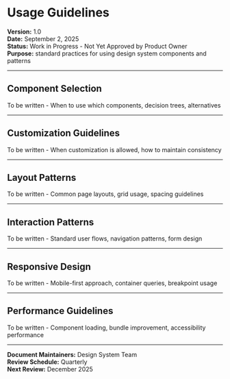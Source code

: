 # Usage Guidelines
**Version:** 1.0  
**Date:** September 2, 2025  
**Status:** Work in Progress - Not Yet Approved by Product Owner  
**Purpose:** standard practices for using design system components and patterns

---

## **Component Selection**

To be written - When to use which components, decision trees, alternatives

---

## **Customization Guidelines**

To be written - When customization is allowed, how to maintain consistency

---

## **Layout Patterns**

To be written - Common page layouts, grid usage, spacing guidelines

---

## **Interaction Patterns**

To be written - Standard user flows, navigation patterns, form design

---

## **Responsive Design**

To be written - Mobile-first approach, container queries, breakpoint usage

---

## **Performance Guidelines**

To be written - Component loading, bundle improvement, accessibility performance

---

**Document Maintainers:** Design System Team  
**Review Schedule:** Quarterly  
**Next Review:** December 2025

